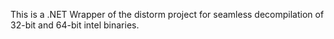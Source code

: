 This is a .NET Wrapper of the distorm project for seamless decompilation of 32-bit and 64-bit intel binaries.